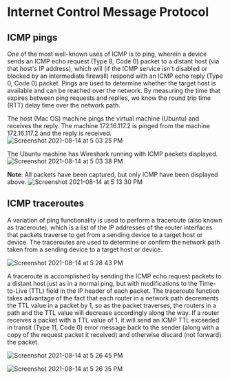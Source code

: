 # Internet Control Message Protocol

## ICMP pings
One of the most well-known uses of ICMP is to ping, wherein a device sends an ICMP echo request (Type 8, Code 0) packet to a 
distant host (via that host's IP address), which will (if the ICMP service isn't disabled or blocked by an intermediate firewall) 
respond with an ICMP echo reply (Type 0, Code 0) packet. Pings are
used to determine whether the target host is available and can be reached over the network. By measuring the time that expires 
between ping requests and replies, we know the round trip time (RTT) delay time over the network path.


The host (Mac OS) machine pings the virtual machine (Ubuntu) and receives the reply. The machine 172.16.117.2 is pinged from the machine 172.16.117.2 and the reply is received.
![Screenshot 2021-08-14 at 5 03 25 PM](https://user-images.githubusercontent.com/42912140/129445159-a0eaf63b-84e3-4705-b41d-a4da46174220.png)


The Ubuntu machine has Wireshark running with ICMP packets displayed.
![Screenshot 2021-08-14 at 5 03 38 PM](https://user-images.githubusercontent.com/42912140/129445205-fb9d2293-c54e-4232-a910-27da59bbdd6a.png)


**Note**: All packets have been captured, but only ICMP have been displayed above.
![Screenshot 2021-08-14 at 5 13 30 PM](https://user-images.githubusercontent.com/42912140/129445220-dc255250-c1a4-49d1-a0e8-44ac6580a472.png)


## ICMP traceroutes
A variation of ping functionality is used to perform a traceroute (also known as traceroute), which is a list of the IP addresses of the router interfaces that packets traverse to get from a sending device to a target host or device. The traceroutes are used to determine or confirm the network path taken from a sending device to a target host or device.


![Screenshot 2021-08-14 at 5 28 43 PM](https://user-images.githubusercontent.com/42912140/129445612-79ac0ca1-0b63-4647-8aee-004bb2a6904f.png)


A traceroute is accomplished by sending the ICMP echo request packets to a distant host just as in a normal ping, but with modifications to the Time-to-Live (TTL)
field in the IP header of each packet. The traceroute function takes advantage of
the fact that each router in a network path decrements the TTL value in a packet by 1, so as the packet traverses, the routers in a path and the TTL value will decrease accordingly along the way. If a router receives a packet with a TTL value of 1, it will send an ICMP TTL exceeded in transit (Type 11, Code 0) error message back to the sender (along with a copy of the request packet it received) and otherwise discard (not forward) the packet.



![Screenshot 2021-08-14 at 5 26 45 PM](https://user-images.githubusercontent.com/42912140/129445601-a022b7e8-b35d-4968-839e-7074e321b1b0.png)

![Screenshot 2021-08-14 at 5 26 35 PM](https://user-images.githubusercontent.com/42912140/129445573-0fd33c8a-3755-4d1d-af38-c52f288ffb32.png)




